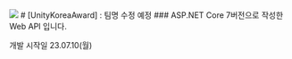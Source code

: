 <img src="https://img.shields.io/badge/mysql-4479A1?style=for-the-badge&logo=기술스택아이콘&logoColor=white">
# [UnityKoreaAward] : 팀명 수정 예정
### ASP.NET Core 7버전으로 작성한 Web API 입니다.

개발 시작일 23.07.10(월)
